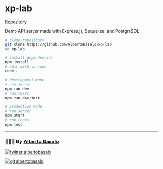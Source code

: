 # xp-lab

[Repository](https://github.com/AlbertoBasalo/xp-dev)

Demo API server made with Express.js, Sequelize, and PostgreSQL.

```bash
# clone repository
git clone https://github.com/AlbertoBasalo/xp-lab
cd xp-lab

# install dependencies
npm install
# edit with vs code
code .

# development mode
# run server
npm run dev
# run tests
npm run dev:test

# production mode
# run server
npm start
# run tests
npm test

```

---

<footer>
  <h3>🧑🏼‍💻 By <a href="https://albertobasalo.dev" target="blank">Alberto Basalo</a> </h3>
  <p>
    <a href="https://twitter.com/albertobasalo" target="blank">
      <img src="https://img.shields.io/twitter/follow/albertobasalo?logo=twitter&style=for-the-badge" alt="twitter albertobasalo" />
    </a>
  </p>
  <p>
    <a href="https://github.com/albertobasalo" target="blank">
      <img 
        src="https://img.shields.io/github/followers/albertobasalo?logo=github&label=profile albertobasalo&style=for-the-badge" alt="git albertobasalo" />
    </a>
  </p>
</footer>
